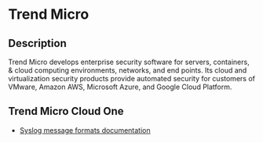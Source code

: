 # Trend Micro

## Description

Trend Micro develops enterprise security software for servers, containers, & cloud computing environments, networks, and end points. Its cloud and virtualization security products provide automated security for customers of VMware, Amazon AWS, Microsoft Azure, and Google Cloud Platform.

## Trend Micro Cloud One

- [Syslog message formats documentation](https://cloudone.trendmicro.com/docs/workload-security/event-syslog-message-formats/)
